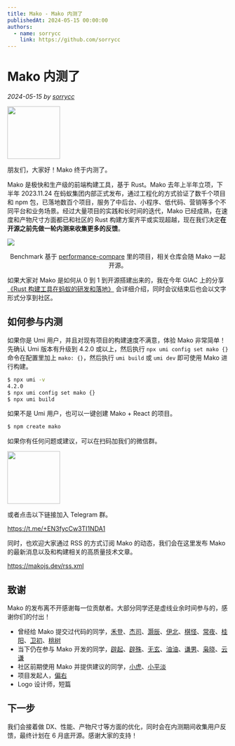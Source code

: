 ```yaml
---
title: Mako - Mako 内测了
publishedAt: 2024-05-15 00:00:00
authors:
  - name: sorrycc
    link: https://github.com/sorrycc
---
```


# Mako 内测了

_2024-05-15 by [sorrycc](https://github.com/sorrycc)_

<img src="https://img.alicdn.com/imgextra/i4/O1CN01dvFN0j1e2rYBJpJGJ_!!6000000003814-2-tps-2048-2048.png" width="120" height="120" />

朋友们，大家好！Mako 终于内测了。

Mako 是极快和生产级的前端构建工具，基于 Rust。Mako 去年上半年立项，下半年 2023.11.24 在蚂蚁集团内部正式发布，通过工程化的方式验证了数千个项目和 npm 包，已落地数百个项目，服务了中后台、小程序、低代码、营销等多个不同平台和业务场景。经过大量项目的实践和长时间的迭代，Mako 已经成熟，在速度和产物尺寸方面都已和社区的 Rust 构建方案齐平或实现超越，现在我们决定**在开源之前先做一轮内测来收集更多的反馈**。

![](https://img.alicdn.com/imgextra/i2/O1CN01RmMfYO1w1BCcB2fqX_!!6000000006247-2-tps-2024-230.png)

<p style="text-align:center;">Benchmark 基于 <a href="https://github.com/farm-fe/performance-compare">performance-compare</a> 里的项目，相关仓库会随 Mako 一起开源。</p>

如果大家对 Mako 是如何从 0 到 1 到开源搭建出来的，我在今年 GIAC 上的分享 [《Rust 构建工具在蚂蚁的研发和落地》](https://giac.msup.com.cn/2024sz/course?id=17467) 会详细介绍，同时会议结束后也会以文字形式分享到社区。

## 如何参与内测

如果你是 Umi 用户，并且对现有项目的构建速度不满意，体验 Mako 非常简单！先确认 Umi 版本有升级到 4.2.0 或以上，然后执行 `npx umi config set mako {}` 命令在配置里加上 `mako: {}`，然后执行 `umi build` 或 `umi dev` 即可使用 Mako 进行构建。

```bash
$ npx umi -v
4.2.0
$ npx umi config set mako {}
$ npx umi build
```

如果不是 Umi 用户，也可以一键创建 Mako + React 的项目。

```bash
$ npm create mako
```

如果你有任何问题或建议，可以在扫码加我们的微信群。

<img src="https://mdn.alipayobjects.com/huamei_lpyngx/afts/img/A*y-LTR5AGYncAAAAAAAAAAAAADjjvAQ/original" width="120" />

或者点击以下链接加入 Telegram 群。

https://t.me/+EN3fycCw3TI1NDA1

同时，也欢迎大家通过 RSS 的方式订阅 Mako 的动态，我们会在这里发布 Mako 的最新消息以及和构建相关的高质量技术文章。

https://makojs.dev/rss.xml

## 致谢

Mako 的发布离不开感谢每一位贡献者。大部分同学还是虚线业余时间参与的，感谢你们的付出！

- 曾经给 Mako 提交过代码的同学，[禾登](https://github.com/hedeng9)、[杰司](https://github.com/jiesia)、[灏辰](https://github.com/Maple0817)、[伊北](https://github.com/vagusX)、[棋怪](https://github.com/chessl)、[常夜](https://github.com/HiLanXiao)、[桂阳](https://github.com/JackGuiYang12)、[卫初](https://github.com/zhangpanweb)、[桃树](https://github.com/ctts)
- 当下仍在参与 Mako 开发的同学，[辟起](https://github.com/PeachScript)、[辟殊](https://github.com/stormslowly)、[无玄](https://github.com/xusd320)、[油油](https://github.com/goo-yyh)、[谦男](https://github.com/LovePlayCode)、[枭晓](https://github.com/Jinbao1001)、[云谦](https://github.com/sorrycc)
- 社区前期使用 Mako 并提供建议的同学，[小虎](https://github.com/xiaohuoni)、[小平淡](https://github.com/xierenyuan)
- 项目发起人，[偏右](https://github.com/afc163)
- Logo 设计师，短篇

## 下一步

我们会接着做 DX、性能、产物尺寸等方面的优化，同时会在内测期间收集用户反馈，最终计划在 6 月底开源。感谢大家的支持！
